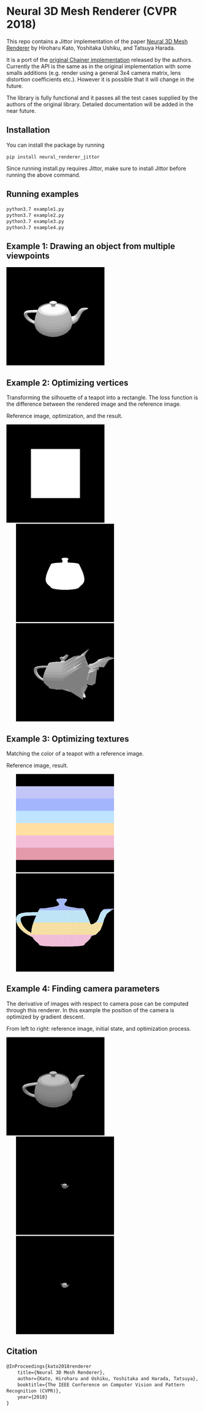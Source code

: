 # Neural 3D Mesh Renderer (CVPR 2018)

This repo contains a Jittor implementation of the paper [Neural 3D Mesh Renderer](http://hiroharu-kato.com/projects_en/neural_renderer.html) by Hiroharu Kato, Yoshitaka Ushiku, and Tatsuya Harada.

It is a port of the [original Chainer implementation](https://github.com/hiroharu-kato/neural_renderer) released by the authors.
Currently the API is the same as in the original implementation with some smalls additions (e.g. render using a general 3x4 camera matrix, lens distortion coefficients etc.). However it is possible that it will change in the future.

The library is fully functional and it passes all the test cases supplied by the authors of the original library.
Detailed documentation will be added in the near future.

## Installation
You can install the package by running
```
pip install neural_renderer_jittor
```
Since running install.py requires Jittor, make sure to install Jittor before running the above command.
## Running examples
```
python3.7 example1.py
python3.7 example2.py
python3.7 example3.py
python3.7 example4.py
```


## Example 1: Drawing an object from multiple viewpoints

<p align="left">
<img src="data/example1.gif" \>
</p>

## Example 2: Optimizing vertices

Transforming the silhouette of a teapot into a rectangle. The loss function is the difference between the rendered image and the reference image.

Reference image, optimization, and the result.


<p align="left">
<img src="data/example2_ref.png"\>
<img src="data/example2_optimization.gif" style="padding-left: 25px;" \>
<img src="data/example2_result.gif" style="padding-left: 25px;" \>
</p>

## Example 3: Optimizing textures

Matching the color of a teapot with a reference image.

Reference image, result.

<p align="left">
<img src="data/example3_ref.png" style="padding-left: 25px;" \>
<img src="data/example3_result.gif" style="padding-left: 25px;" \>
</p>

## Example 4: Finding camera parameters

The derivative of images with respect to camera pose can be computed through this renderer. In this example the position of the camera is optimized by gradient descent.

From left to right: reference image, initial state, and optimization process.

<p align="left">
<img src="data/example4_ref.png" \>
<img src="data/example4_init.png" style="padding-left: 25px;" \>
<img src="data/example4_result.gif" style="padding-left: 25px;" \>
</p>

## Citation

```
@InProceedings{kato2018renderer
    title={Neural 3D Mesh Renderer},
    author={Kato, Hiroharu and Ushiku, Yoshitaka and Harada, Tatsuya},
    booktitle={The IEEE Conference on Computer Vision and Pattern Recognition (CVPR)},
    year={2018}
}
```
